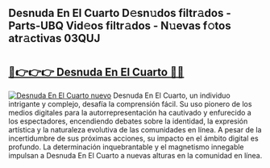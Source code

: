 ## Desnuda En El Cuarto D𝚎sn𝚞dos filtr𝚊dos - Parts-UBQ Vid𝚎os filtr𝚊dos - N𝚞evas f𝚘tos atr𝚊ctivas 03QUJ

# <h2><a href="http://mb5nh2.tromn.icu/?c=Desnuda+En+El+Cuarto">🔗👉👉👉 Desnuda En El Cuarto 🔗🔗</a></h2>

[![Desnuda En El Cuarto nuevo](https://i.imgur.com/pEAQMta.gif)](http://mb5nh2.tromn.icu/?c=Desnuda+En+El+Cuarto)
Desnuda En El Cuarto, un individuo intrigante y complejo, desafía la comprensión fácil. Su uso pionero de los medios digitales para la autorrepresentación ha cautivado y enfurecido a los espectadores, encendiendo debates sobre la identidad, la expresión artística y la naturaleza evolutiva de las comunidades en línea. A pesar de la incertidumbre de sus próximas acciones, su impacto en el ámbito digital es profundo. La determinación inquebrantable y el magnetismo innegable impulsan a Desnuda En El Cuarto a nuevas alturas en la comunidad en línea.
